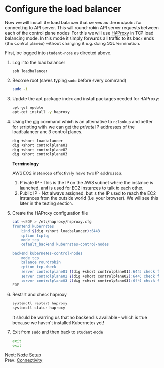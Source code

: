 # Configure the load balancer

Now we will install the load balancer that serves as the endpoint for connecting to API server. This will round-robin API server requests between each of the control plane nodes. For this we will use [HAProxy](https://haproxy.org/) in TCP load balancing mode. In this mode it simply forwards all traffic to its back ends (the control planes) without changing it e.g. doing SSL termination.

First, be logged into `student-node` as directed above.

1.  Log into the load balancer

    ```
    ssh loadbalancer
    ```

1. Become root (saves typing `sudo` before every command)

    ```bash
    sudo -i
    ```

1. Update the apt package index and install packages needed for HAProxy:

    ```bash
    apt-get update
    apt-get install -y haproxy
    ```

1.  Using the [dig](https://linux.die.net/man/1/dig) command which is an alternative to `nslookup` and better for scripting with, we can get the *private* IP addresses of the loadbalancer and 3 control planes.

    ```bash
    dig +short loadbalancer
    dig +short controlplane01
    dig +short controlplane02
    dig +short controlplane03
    ```

    **Terminology**

    AWS EC2 instances effectively have two IP addresses:
    1. Private IP - This is the IP on the AWS subnet where the instance is launched, and is used for EC2 instances to talk to each other.
    1. Public IP - Not always assigned, but is the IP used to reach the EC2 instances from the outside world (i.e. your browser). We will see this later in the testing section.

1.  Create the HAProxy configuration file

    ```bash
    cat <<EOF > /etc/haproxy/haproxy.cfg
    frontend kubernetes
        bind $(dig +short loadbalancer):6443
        option tcplog
        mode tcp
        default_backend kubernetes-control-nodes

    backend kubernetes-control-nodes
        mode tcp
        balance roundrobin
        option tcp-check
        server controlplane01 $(dig +short controlplane01):6443 check fall 3 rise 2
        server controlplane02 $(dig +short controlplane02):6443 check fall 3 rise 2
        server controlplane03 $(dig +short controlplane03):6443 check fall 3 rise 2
    EOF
    ```

1.  Restart and check haproxy

    ```bash
    systemctl restart haproxy
    systemctl status haproxy
    ```

    It should be warning us that no backend is available - which is true because we haven't installed Kubernetes yet!

1.  Exit from `sudo` and then back to `student-node`

    ```bash
    exit
    exit
    ```

Next: [Node Setup](./05-node-setup.md)<br>
Prev: [Connectivity](./03-connectivity.md)
